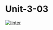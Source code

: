 # Unit-3-03
[![linter](https://github.com/Jay-JayL/Unit-3-03/workflows/linter/badge.svg)](https://github.com/marketplace/actions/super-linter)
